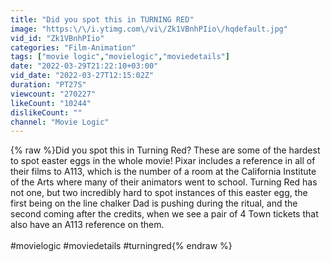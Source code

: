 ```yaml
---
title: "Did you spot this in TURNING RED"
image: "https:\/\/i.ytimg.com\/vi\/Zk1VBnhPIio\/hqdefault.jpg"
vid_id: "Zk1VBnhPIio"
categories: "Film-Animation"
tags: ["movie logic","movielogic","moviedetails"]
date: "2022-03-29T21:22:10+03:00"
vid_date: "2022-03-27T12:15:02Z"
duration: "PT27S"
viewcount: "270227"
likeCount: "10244"
dislikeCount: ""
channel: "Movie Logic"
---
```

{% raw %}Did you spot this in Turning Red? These are some of the hardest to spot easter eggs in the whole movie! Pixar includes a reference in all of their films to A113, which is the number of a room at the California Institute of the Arts where many of their animators went to school. Turning Red has not one, but two incredibly hard to spot instances of this easter egg, the first being on the line chalker Dad is pushing during the ritual, and the second coming after the credits, when we see a pair of 4 Town tickets that also have an A113 reference on them.<br /><br />#movielogic #moviedetails #turningred{% endraw %}
